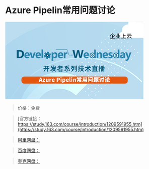 # Azure Pipelin常用问题讨论

![img](../../../assets/study163/free/1db7dfc9bc00499bb5ce1be8f54b20d4.jpg)

> 价格：免费

> [官方链接：https://study.163.com/course/introduction/1209591955.htm](https://study.163.com/course/introduction/1209591955.htm)

> [阿里网盘：]()

> [百度网盘：]()

> [夸克网盘：]()
